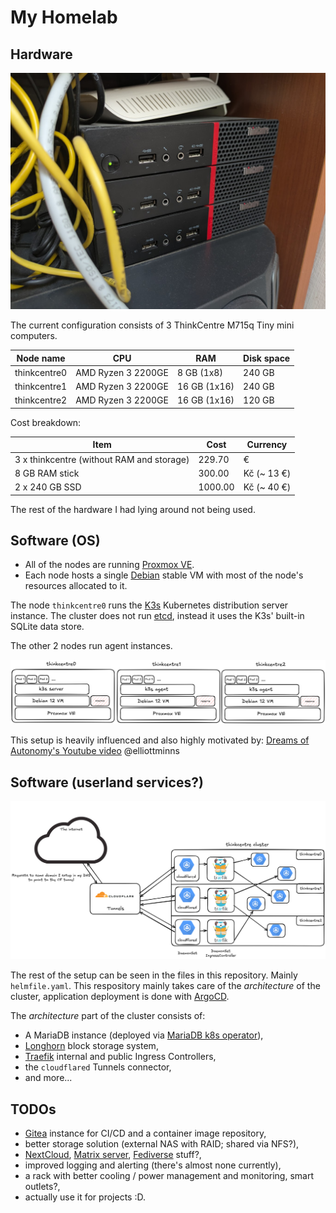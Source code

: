 # My Homelab

## Hardware

![thinkcentre cluster](_docs/k8s-cluster-photo.jpg)

The current configuration consists of 3 ThinkCentre M715q Tiny mini computers.

| Node name | CPU | RAM | Disk space |
| --- | --- | --- | --- |
| thinkcentre0 | AMD Ryzen 3 2200GE | 8 GB (1x8) | 240 GB |
| thinkcentre1 | AMD Ryzen 3 2200GE | 16 GB (1x16) | 240 GB |
| thinkcentre2 | AMD Ryzen 3 2200GE | 16 GB (1x16) | 120 GB |

Cost breakdown:

| Item | Cost | Currency |
| --- | --- | --- |
| 3 x thinkcentre (without RAM and storage) | 229.70 | € |
| 8 GB RAM stick | 300.00 | Kč (~ 13 €) |
| 2 x 240 GB SSD | 1000.00 | Kč (~ 40 €) |

The rest of the hardware I had lying around not being used.

## Software (OS)
- All of the nodes are running [Proxmox VE](https://www.proxmox.com/en/products/proxmox-virtual-environment/overview).
- Each node hosts a single [Debian](https://www.debian.org/) stable VM with most of the node's resources allocated to it.

The node `thinkcentre0` runs the [K3s](https://k3s.io/) Kubernetes distribution server instance. The cluster does not run [etcd](https://etcd.io/), instead it uses the K3s' built-in SQLite data store.

The other 2 nodes run agent instances.

![base OS setup](_docs/base-architecture-overview.png)

This setup is heavily influenced and also highly motivated by: [Dreams of Autonomy's Youtube video](https://www.youtube.com/watch?v=2yplBzPCghA)
@elliottminns

## Software (userland services?)
![services loadbalancing](_docs/service-architecture.png)

The rest of the setup can be seen in the files in this repository. Mainly `helmfile.yaml`.
This respository mainly takes care of the _architecture_ of the cluster, application deployment is done with [ArgoCD](https://argo-cd.readthedocs.io/en/stable/).

The _architecture_ part of the cluster consists of:
- A MariaDB instance (deployed via [MariaDB k8s operator](https://github.com/mariadb-operator/mariadb-operator)),
- [Longhorn](https://longhorn.io/) block storage system,
- [Traefik](https://doc.traefik.io/traefik/) internal and public Ingress Controllers,
- the `cloudflared` Tunnels connector,
- and more...

## TODOs
- [Gitea](https://about.gitea.com/) instance for CI/CD and a container image repository,
- better storage solution (external NAS with RAID; shared via NFS?),
- [NextCloud](https://nextcloud.com/), [Matrix server](https://matrix.org/), [Fediverse](https://en.wikipedia.org/wiki/Fediverse) stuff?,
- improved logging and alerting (there's almost none currently),
- a rack with better cooling / power management and monitoring, smart outlets?,
- actually use it for projects :D.

